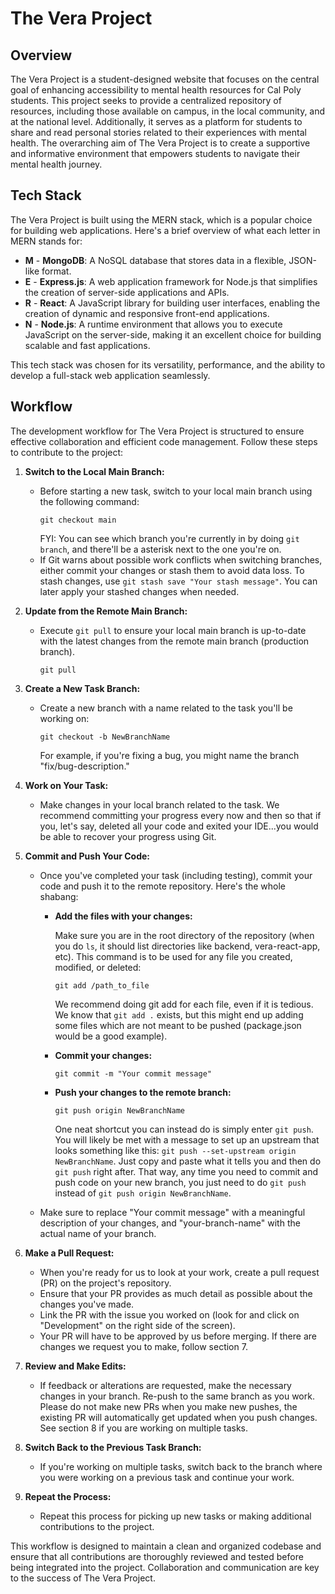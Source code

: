 # The Vera Project

## Overview

The Vera Project is a student-designed website that focuses on the central goal of enhancing accessibility to mental health resources for Cal Poly students. This project seeks to provide a centralized repository of resources, including those available on campus, in the local community, and at the national level. Additionally, it serves as a platform for students to share and read personal stories related to their experiences with mental health. The overarching aim of The Vera Project is to create a supportive and informative environment that empowers students to navigate their mental health journey.

## Tech Stack

The Vera Project is built using the MERN stack, which is a popular choice for building web applications. Here's a brief overview of what each letter in MERN stands for:

- **M** - **MongoDB**: A NoSQL database that stores data in a flexible, JSON-like format.
- **E** - **Express.js**: A web application framework for Node.js that simplifies the creation of server-side applications and APIs.
- **R** - **React**: A JavaScript library for building user interfaces, enabling the creation of dynamic and responsive front-end applications.
- **N** - **Node.js**: A runtime environment that allows you to execute JavaScript on the server-side, making it an excellent choice for building scalable and fast applications.

This tech stack was chosen for its versatility, performance, and the ability to develop a full-stack web application seamlessly.

## Workflow

The development workflow for The Vera Project is structured to ensure effective collaboration and efficient code management. Follow these steps to contribute to the project:

1. **Switch to the Local Main Branch:**
   - Before starting a new task, switch to your local main branch using the following command:
     ```
     git checkout main
     ```
     FYI: You can see which branch you're currently in by doing `git branch`, and there'll be a asterisk next to the one you're on.
   - If Git warns about possible work conflicts when switching branches, either commit your changes or stash them to avoid data loss. To stash changes, use
     `git stash save "Your stash message"`. You can later apply your stashed changes when needed.

2. **Update from the Remote Main Branch:**
   - Execute `git pull` to ensure your local main branch is up-to-date with the latest changes from the remote main branch (production branch).
     ```
     git pull
     ```

3. **Create a New Task Branch:**
   - Create a new branch with a name related to the task you'll be working on:
     ```
     git checkout -b NewBranchName
     ```
     For example, if you're fixing a bug, you might name the branch "fix/bug-description."

4. **Work on Your Task:**
   - Make changes in your local branch related to the task. We recommend committing your progress every now and then so that
     if you, let's say, deleted all your code and exited your IDE...you would be able to recover your progress using Git.

5. **Commit and Push Your Code:**
   - Once you've completed your task (including testing), commit your code and push it to the remote repository. Here's the whole shabang:

     - **Add the files with your changes:**

       Make sure you are in the root directory of the repository (when you do `ls`, it should list directories like backend, vera-react-app, etc).
       This command is to be used for any file you created, modified, or deleted:
       ```
       git add /path_to_file
       ```
       We recommend doing git add for each file, even if it is tedious. We know that `git add .` exists, but this might
       end up adding some files which are not meant to be pushed (package.json would be a good example).

     - **Commit your changes:**
       ```
       git commit -m "Your commit message"
       ```

     - **Push your changes to the remote branch:**
       ```
       git push origin NewBranchName
       ```
       One neat shortcut you can instead do is simply enter `git push`. You will likely be met with a message to set up an upstream that looks something
       like this: `git push --set-upstream origin NewBranchName`. Just copy and paste what it tells you and then do `git push` right after. That way,
       any time you need to commit and push code on your new branch, you just need to do `git push` instead of `git push origin NewBranchName`.
   - Make sure to replace "Your commit message" with a meaningful description of your changes, and "your-branch-name" with the actual name of your branch.

6. **Make a Pull Request:**
   - When you're ready for us to look at your work, create a pull request (PR) on the project's repository.
   - Ensure that your PR provides as much detail as possible about the changes you've made.
   - Link the PR with the issue you worked on (look for and click on "Development" on the right side of the screen).
   - Your PR will have to be approved by us before merging. If there are changes we request you to make, follow section 7.

7. **Review and Make Edits:**
   - If feedback or alterations are requested, make the necessary changes in your branch. Re-push to the same branch as you work.
     Please do not make new PRs when you make new pushes, the existing PR will automatically get updated when you push changes.
     See section 8 if you are working on multiple tasks.

8. **Switch Back to the Previous Task Branch:**
   - If you're working on multiple tasks, switch back to the branch where you were working on a previous task and continue your work.

9. **Repeat the Process:**
   - Repeat this process for picking up new tasks or making additional contributions to the project.

This workflow is designed to maintain a clean and organized codebase and ensure that all contributions are thoroughly reviewed and tested before being integrated into the project. Collaboration and communication are key to the success of The Vera Project.
